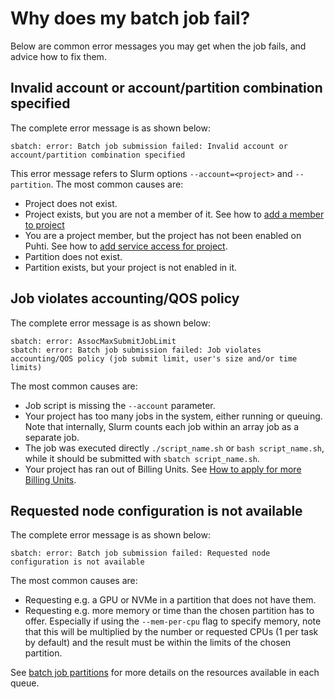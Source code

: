 # Why does my batch job fail?

Below are common error messages you may get when the job fails, and advice how
to fix them.

## Invalid account or account/partition combination specified

The complete error message is as shown below:

```text
sbatch: error: Batch job submission failed: Invalid account or account/partition combination specified
```

This error message refers to Slurm options `--account=<project>` and
`--partition`. The most common causes are:

* Project does not exist.
* Project exists, but you are not a member of it. See how to
  [add a member to project](../../accounts/how-to-add-members-to-project.md)
* You are a project member, but the project has not been enabled on Puhti. See
  how to
  [add service access for project](../../accounts/how-to-add-service-access-for-project.md).
* Partition does not exist.
* Partition exists, but your project is not enabled in it.

## Job violates accounting/QOS policy

The complete error message is as shown below:

```text
sbatch: error: AssocMaxSubmitJobLimit
sbatch: error: Batch job submission failed: Job violates accounting/QOS policy (job submit limit, user's size and/or time limits)
```

The most common causes are:

* Job script is missing the `--account` parameter.
* Your project has too many jobs in the system, either running or queuing.
  Note that internally, Slurm counts each job within an array job as a separate
  job.
* The job was executed directly `./script_name.sh` or `bash script_name.sh`,
  while it should be submitted with `sbatch script_name.sh`.
* Your project has ran out of Billing Units. See
  [How to apply for more Billing Units](../../accounts/how-to-apply-for-billing-units.md).

## Requested node configuration is not available

The complete error message is as shown below:

```text
sbatch: error: Batch job submission failed: Requested node configuration is not available
```

The most common causes are:

* Requesting e.g. a GPU or NVMe in a partition that does not have them.
* Requesting e.g. more memory or time than the chosen partition has to offer. Especially if
  using the `--mem-per-cpu` flag to specify memory, note that this will be multiplied by the
  number or requested CPUs (1 per task by default) and the result must be within the limits
  of the chosen partition.

See [batch job partitions](../../computing/running/batch-job-partitions.md) for more details
on the resources available in each queue.
